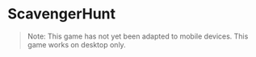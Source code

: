 # ScavengerHunt

> Note: This game has not yet been adapted to mobile devices. This game works on desktop only.
